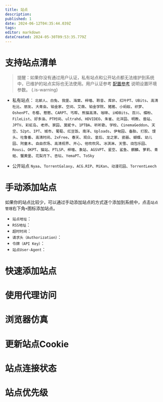 ```yaml
---
title: 站点
description: 
published: 1
date: 2024-06-12T04:35:44.039Z
tags: 
editor: markdown
dateCreated: 2024-05-30T09:53:35.779Z
---
```


# 支持站点清单
> 提醒：如果你没有通过用户认证，私有站点和公开站点都无法维护到系统中，已维护的站点实际也无法使用。用户认证参考 [配置参考](/configuration) 说明设置环境参数。
{.is-warning}

- 私有站点：
`北邮人`、`白兔`、`我堡`、`海棠`、`梓喵`、`聆音`、`库非`、`红叶PT`、`UBits`、`高清杜比`、`朋友`、`大青虫`、`铂金家`、`空间`、`艾薇`、`铂金学院`、`猪猪`、`小蚂蚁`、`织梦`、`OshenPT`、`冬樱`、`憨憨`、`CARPT`、`丐帮`、`熊猫高清`、`咖啡`、`iHDBits`、`百川`、`蝶粉`、`FileList`、`好多油`、`PT时间`、`ultrahd`、`HDVIDEO`、`朱雀`、`北洋园`、`明教`、`兽站`、`JPTV`、`彩虹岛`、`老师`、`家园`、`莫妮卡`、`1PTBA`、`听听歌`、`学校`、`CinemaGeddon`、`天空`、`52pt`、`IPT`、`城市`、`葡萄`、`红豆饭`、`南洋`、`Uploads`、`伊甸园`、`备胎`、`打胶`、`馒头`、`吐鲁番`、`高清时间`、`2xFree`、`春天`、`观众`、`皇后`、`龙之家`、`瓷器`、`蝴蝶`、`幼儿园`、`阿童木`、`自由农场`、`高清视界`、`开心`、`他吹吹风`、`冰淇淋`、`天雪`、`烧包乐园`、`Rousi`、`OKPT`、`猫站`、`PTLSP`、`梓喵`、`象站`、`AGSVPT`、`星空`、`鲨鱼`、`麒麟`、`萝莉`、`青蛙`、`蟹黄堡`、`花梨月下`、`杏坛`、`YemaPT`、`ToSky`

- 公开站点
`Nyaa`、`TorrentGalaxy`、`ACG.RIP`、`MiKan`、`动漫花园`、`TorrentLeech`


# 手动添加站点
如果你的站点比较少，可以通过手动添加站点的方式逐个添加到系统中，点击`站点管理`右下角`+`图标添加站点。
- `站点地址`：
- `RSS地址`：
- `超时时间`：
- `请求头（Authorization）`：
- `令牌（API Key）`：
- `站点User-Agent`：


# 快速添加站点

# 使用代理访问

# 浏览器仿真

# 更新站点Cookie

# 站点连接状态

# 站点优先级
